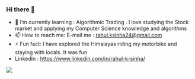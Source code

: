 ### Hi there 👋

<!--
**rahulsinha1/rahulsinha1** is a ✨ _special_ ✨ repository because its `README.md` (this file) appears on your GitHub profile.

Here are some ideas to get you started:

- 🔭 I’m currently working on ...
- 👯 I’m looking to collaborate on ...
- 🤔 I’m looking for help with ...
- 💬 Ask me about ...

-->
- 🌱 I’m currently learning : Algorithmic Trading . I love studying the Stock market and applying my Computer Science knowledge and algorithms
- 📫 How to reach me: E-mail me : rahul.ksinha24@gmail.com
- ⚡ Fun fact: I have explored the Himalayas riding my motorbike and staying with locals. It was fun
- LinkedIn :  https://www.linkedin.com/in/rahul-k-sinha/

![](https://komarev.com/ghpvc/?username=rahulsinha1)
